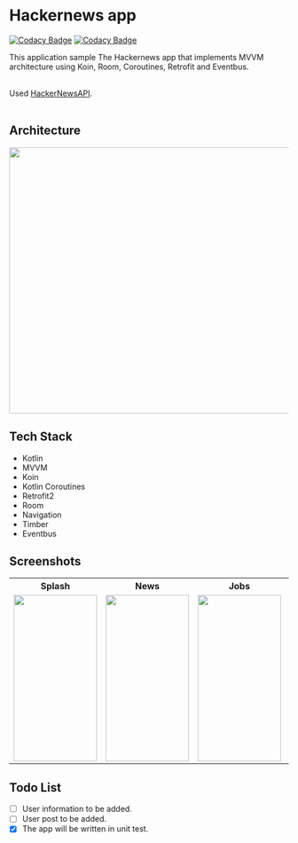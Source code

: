 # Hackernews app

[![Codacy Badge](https://api.codacy.com/project/badge/Grade/773fe0ac63214e149f7e3494f2c90d2f)](https://app.codacy.com/app/fevziomurtekin/hackernewsapp?utm_source=github.com&utm_medium=referral&utm_content=fevziomurtekin/hackernewsapp&utm_campaign=Badge_Grade_Dashboard)
[![Codacy Badge](https://api.codacy.com/project/badge/Grade/773fe0ac63214e149f7e3494f2c90d2f)](https://app.codacy.com/app/fevziomurtekin/hackernewsapp?utm_source=github.com&utm_medium=referral&utm_content=fevziomurtekin/hackernewsapp&utm_campaign=Badge_Grade_Dashboard)

This application sample The Hackernews app that implements MVVM architecture using Koin, Room, Coroutines, Retrofit and Eventbus. <br><br>

Used <a href="https://github.com/HackerNews/API">HackerNewsAPI</a>. <br><br>
<h2> Architecture</h2>
<center>
<img align="center" src="screenshot/mvvm.png" width="640" height="480" />
</p>
</center>

<H2>Tech Stack</H2>

- Kotlin
- MVVM
- Koin
- Kotlin Coroutines
- Retrofit2
- Room
- Navigation
- Timber
- Eventbus

<h2> Screenshots </h2>

<table>
  <tr>
    <th><b>Splash</b></th>
    <th><b>News</b></th>
    <th><b>Jobs</b> </th>
    <th><b>Details</b> </th>
  
  </tr>
  <tr>
    <td>
      <img src="screenshot/launch.png" width="150" height="300" /></td>
    <td>
      <img src="screenshot/news.png" width="150" height="300" />
    </td>
   <td>
      <img src="screenshot/job.png" width="150" height="300" />
    </td>
    <td>
      <img src="screenshot/newdetails.png" width="150" height="300" />
    </td>
  </tr>
</table>

<h2> Todo List </h2>

- [ ] User information to be added.
- [ ] User post to be added. 
- [x] The app will be written in unit test.
